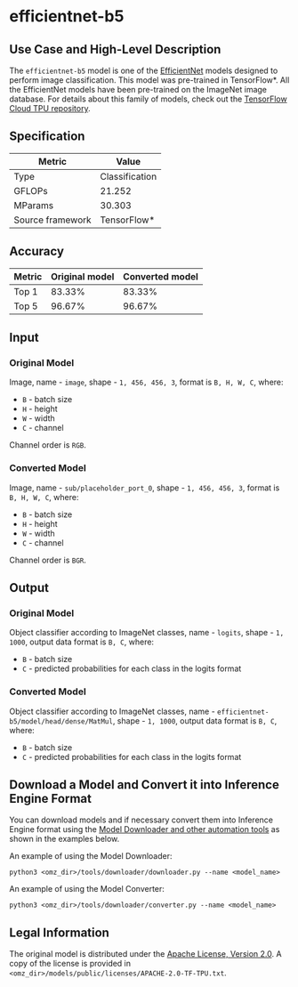 # efficientnet-b5

## Use Case and High-Level Description

The `efficientnet-b5` model is one of the [EfficientNet](https://arxiv.org/abs/1905.11946)
models designed to perform image classification.
This model was pre-trained in TensorFlow\*.
All the EfficientNet models have been pre-trained on the ImageNet image database.
For details about this family of models, check out the [TensorFlow Cloud TPU repository](https://github.com/tensorflow/tpu/tree/master/models/official/efficientnet).

## Specification

| Metric            | Value         |
|-------------------|---------------|
| Type              | Classification|
| GFLOPs            | 21.252        |
| MParams           | 30.303        |
| Source framework  | TensorFlow\*  |

## Accuracy

| Metric | Original model | Converted model |
| ------ | -------------- | --------------- |
| Top 1  | 83.33%          | 83.33%         |
| Top 5  | 96.67%          | 96.67%         |

## Input

### Original Model

Image, name - `image`,  shape - `1, 456, 456, 3`, format is `B, H, W, C`, where:

- `B` - batch size
- `H` - height
- `W` - width
- `C` - channel

Channel order is `RGB`.

### Converted Model

Image, name - `sub/placeholder_port_0`,  shape - `1, 456, 456, 3`, format is `B, H, W, C`, where:

- `B` - batch size
- `H` - height
- `W` - width
- `C` - channel

Channel order is `BGR`.

## Output

### Original Model

Object classifier according to ImageNet classes, name - `logits`,  shape - `1, 1000`, output data format is `B, C`, where:

- `B` - batch size
- `C` - predicted probabilities for each class in the logits format

### Converted Model

Object classifier according to ImageNet classes, name - `efficientnet-b5/model/head/dense/MatMul`,  shape - `1, 1000`, output data format is `B, C`, where:

- `B` - batch size
- `C` - predicted probabilities for each class in the logits format

## Download a Model and Convert it into Inference Engine Format

You can download models and if necessary convert them into Inference Engine format using the [Model Downloader and other automation tools](../../../tools/downloader/README.md) as shown in the examples below.

An example of using the Model Downloader:
```
python3 <omz_dir>/tools/downloader/downloader.py --name <model_name>
```

An example of using the Model Converter:
```
python3 <omz_dir>/tools/downloader/converter.py --name <model_name>
```

## Legal Information

The original model is distributed under the
[Apache License, Version 2.0](https://raw.githubusercontent.com/tensorflow/tpu/master/LICENSE).
A copy of the license is provided in `<omz_dir>/models/public/licenses/APACHE-2.0-TF-TPU.txt`.

